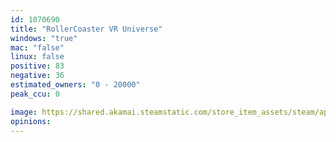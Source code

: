 ```yaml
---
id: 1070690
title: "RollerCoaster VR Universe"
windows: "true"
mac: "false"
linux: false
positive: 83
negative: 36
estimated_owners: "0 - 20000"
peak_ccu: 0

image: https://shared.akamai.steamstatic.com/store_item_assets/steam/apps/1070690/header.jpg?t=1688739591
opinions:
---
```

